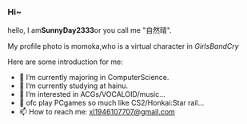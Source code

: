 ### Hi~


hello, I am**SunnyDay2333**or you call me "自然晴".

My profile photo is momoka,who is a virtual character in *GirlsBandCry*

Here are some introduction for me:

- 🔭 I’m currently majoring in ComputerScience.
- 🌱 I’m currently studying at hainu.
- 👯 I’m interested in ACGs/VOCALOID/music...
- 🤔 ofc play PCgames so much like CS2/Honkai:Star rail...
- 📫 How to reach me: xl1946107707@gmail.com





